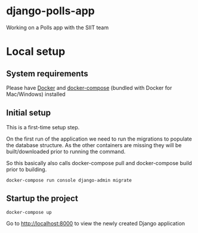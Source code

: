 # django-polls-app
Working on a Polls app with the SIIT team

# Local setup
## System requirements
Please have [Docker](https://www.docker.com/products/docker-desktop)  and [docker-compose](https://docs.docker.com/compose/install/) (bundled with Docker for Mac/Windows) installed

## Initial setup
This is a first-time setup step.

On the first run of the application we need to run the migrations to populate the database structure.
As the other containers are missing they will be built/downloaded prior to running the command.

So this basically also calls docker-compose pull and docker-compose build prior to building.


```
docker-compose run console django-admin migrate
```

## Startup the project

```
docker-compose up
```

Go to [http://localhost:8000](http://localhost:8000) to view the newly created Django application